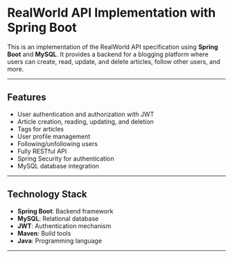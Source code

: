 # RealWorld API Implementation with Spring Boot

This is an implementation of the RealWorld API specification using **Spring Boot** and **MySQL**. It provides a backend for a blogging platform where users can create, read, update, and delete articles, follow other users, and more.

---

## Features

- User authentication and authorization with JWT
- Article creation, reading, updating, and deletion
- Tags for articles
- User profile management
- Following/unfollowing users
- Fully RESTful API
- Spring Security for authentication
- MySQL database integration

---

## Technology Stack

- **Spring Boot**: Backend framework
- **MySQL**: Relational database
- **JWT**: Authentication mechanism
- **Maven**: Build tools
- **Java**: Programming language

---
